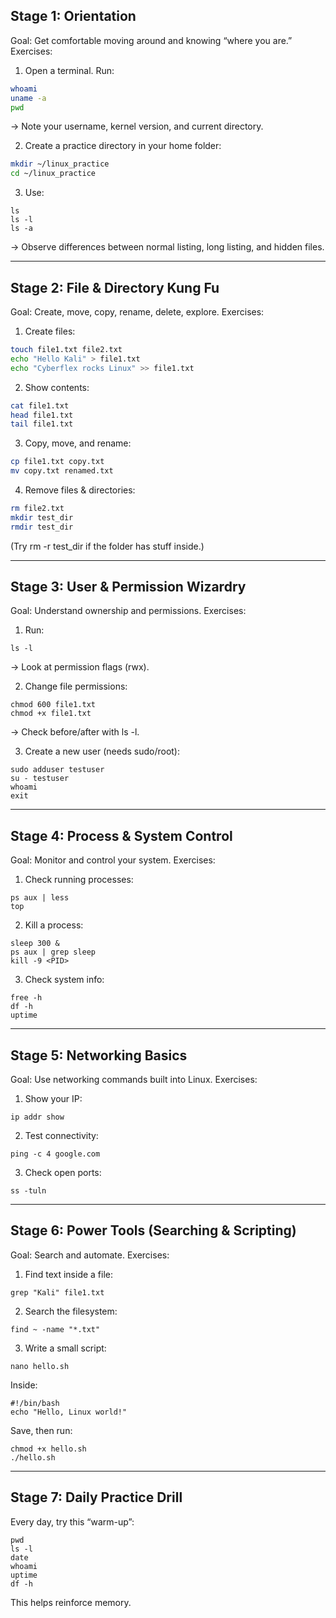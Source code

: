 ## Stage 1: Orientation

Goal: Get comfortable moving around and knowing “where you are.”
Exercises:

1. Open a terminal. Run:
```bash
whoami
uname -a
pwd
```

→ Note your username, kernel version, and current directory.


2. Create a practice directory in your home folder:
```bash
mkdir ~/linux_practice
cd ~/linux_practice
```

3. Use:
```
ls
ls -l
ls -a
```
→ Observe differences between normal listing, long listing, and hidden files.

---

## Stage 2: File & Directory Kung Fu

Goal: Create, move, copy, rename, delete, explore.
Exercises:

1. Create files:
```bash
touch file1.txt file2.txt
echo "Hello Kali" > file1.txt
echo "Cyberflex rocks Linux" >> file1.txt
```

2. Show contents:
```bash
cat file1.txt
head file1.txt
tail file1.txt
```

3. Copy, move, and rename:
```bash
cp file1.txt copy.txt
mv copy.txt renamed.txt
```

4. Remove files & directories:
```bash
rm file2.txt
mkdir test_dir
rmdir test_dir
```
(Try rm -r test_dir if the folder has stuff inside.)

---

## Stage 3: User & Permission Wizardry

Goal: Understand ownership and permissions.
Exercises:

1. Run:
```
ls -l
```
→ Look at permission flags (rwx).


2. Change file permissions:
```
chmod 600 file1.txt
chmod +x file1.txt
```
→ Check before/after with ls -l.


3. Create a new user (needs sudo/root):
```
sudo adduser testuser
su - testuser
whoami
exit
```

---

## Stage 4: Process & System Control

Goal: Monitor and control your system.
Exercises:

1. Check running processes:
```
ps aux | less
top
```

2. Kill a process:
```
sleep 300 &
ps aux | grep sleep
kill -9 <PID>
```

3. Check system info:
```
free -h
df -h
uptime
```
---

## Stage 5: Networking Basics

Goal: Use networking commands built into Linux.
Exercises:

1. Show your IP:
```
ip addr show
```

2. Test connectivity:
```
ping -c 4 google.com
```

3. Check open ports:
```
ss -tuln
```
---

## Stage 6: Power Tools (Searching & Scripting)

Goal: Search and automate.
Exercises:

1. Find text inside a file:
```
grep "Kali" file1.txt
```

2. Search the filesystem:
```
find ~ -name "*.txt"
```

3. Write a small script:
```
nano hello.sh
```
Inside:
```
#!/bin/bash
echo "Hello, Linux world!"
```
Save, then run:
```
chmod +x hello.sh
./hello.sh
```

---

## Stage 7: Daily Practice Drill

Every day, try this “warm-up”:
```
pwd
ls -l
date
whoami
uptime
df -h
```

This helps reinforce memory.

